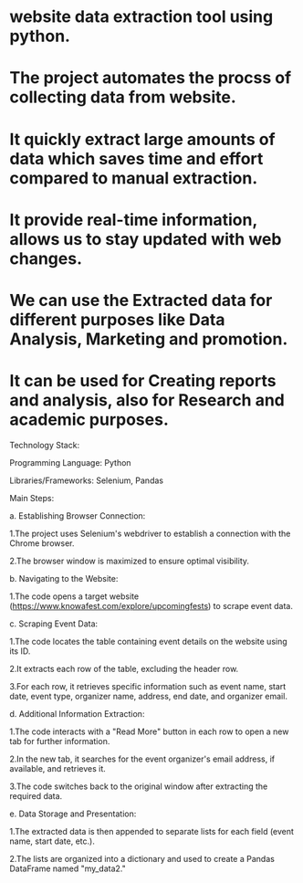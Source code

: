 
# website data extraction tool using python.

# The project automates the procss of collecting data from website.

# It quickly extract large amounts of data which saves time and effort compared to manual extraction. 

# It provide real-time information, allows us to stay updated with web changes.

# We can use the Extracted  data for different purposes like Data Analysis, Marketing and promotion.

# It can be used for Creating reports and analysis, also for Research and academic purposes.

Technology Stack:

Programming Language: Python

Libraries/Frameworks: Selenium, Pandas

Main Steps:

a. Establishing Browser Connection:

   1.The project uses Selenium's webdriver to establish a connection with the Chrome browser.
   
   2.The browser window is maximized to ensure optimal visibility.

b. Navigating to the Website:

   1.The code opens a target website (https://www.knowafest.com/explore/upcomingfests) to scrape event data.

c. Scraping Event Data:

   1.The code locates the table containing event details on the website using its ID.
   
   2.It extracts each row of the table, excluding the header row.
   
   3.For each row, it retrieves specific information such as event name, start date, event type, organizer name, address, end date, and organizer 
     email.
   

d. Additional Information Extraction:

   1.The code interacts with a "Read More" button in each row to open a new tab for further information.
   
   2.In the new tab, it searches for the event organizer's email address, if available, and retrieves it.
   
   3.The code switches back to the original window after extracting the required data.

e. Data Storage and Presentation:

   1.The extracted data is then appended to separate lists for each field (event name, start date, etc.).
   
   2.The lists are organized into a dictionary and used to create a Pandas DataFrame named "my_data2."

